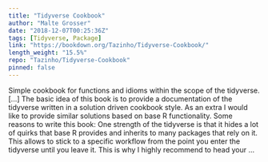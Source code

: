 ```yaml
---
title: "Tidyverse Cookbook"
author: "Malte Grosser"
date: "2018-12-07T00:25:36Z"
tags: [Tidyverse, Package]
link: "https://bookdown.org/Tazinho/Tidyverse-Cookbook/"
length_weight: "15.5%"
repo: "Tazinho/Tidyverse-Cookbook"
pinned: false
---
```


Simple cookbook for functions and idioms within the scope of the tidyverse. [...] The basic idea of this book is to provide a documentation of the tidyverse written in a solution driven cookbook style. As an extra I would like to provide similar solutions based on base R functionality. Some reasons to write this book: One strength of the tidyverse is that it hides a lot of quirks that base R provides and inherits to many packages that rely on it. This allows to stick to a specific workflow from the point you enter the tidyverse until you leave it. This is why I highly recommend to head your ...
